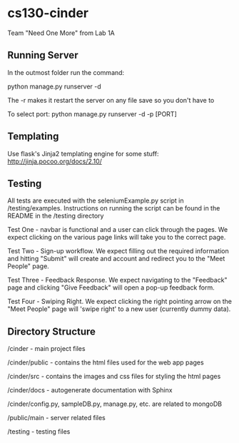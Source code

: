 # cs130-cinder
Team "Need One More" from Lab 1A

Running Server
------------------
In the outmost folder run the command:

python manage.py runserver -d

The -r makes it restart the server on any file save so you don't have to

To select port:
  python manage.py runserver -d -p [PORT]

Templating
-------------------
Use flask's Jinja2 templating engine for some stuff:
http://jinja.pocoo.org/docs/2.10/

Testing
-------------------
All tests are executed with the seleniumExample.py script in /testing/examples. Instructions on running the script can be found in the README in the /testing directory

Test One - navbar is functional and a user can click through the pages. We expect clicking on the various page links will take you to the correct page.

Test Two - Sign-up workflow. We expect filling out the required information and hitting "Submit" will create and account and redirect you to the "Meet People" page.

Test Three - Feedback Response. We expect navigating to the "Feedback" page and clicking "Give Feedback" will open a pop-up feedback form.


Test Four - Swiping Right. We expect clicking the right pointing arrow on the "Meet People" page will 'swipe right' to a new user (currently dummy data).

Directory Structure
-----------------------
/cinder - main project files

/cinder/public - contains the html files used for the web app pages

/cinder/src - contains the images and css files for styling the html pages

/cinder/docs - autogenerate documentation with Sphinx

/cinder/config.py, sampleDB.py, manage.py, etc. are related to mongoDB

/public/main - server related files

/testing - testing files
